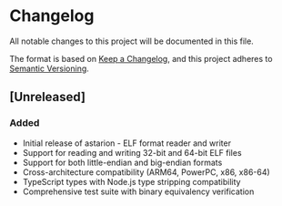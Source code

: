 # Changelog

All notable changes to this project will be documented in this file.

The format is based on [Keep a Changelog](https://keepachangelog.com/en/1.0.0/),
and this project adheres to [Semantic Versioning](https://semver.org/spec/v2.0.0.html).

## [Unreleased]

### Added
- Initial release of astarion - ELF format reader and writer
- Support for reading and writing 32-bit and 64-bit ELF files
- Support for both little-endian and big-endian formats
- Cross-architecture compatibility (ARM64, PowerPC, x86, x86-64)
- TypeScript types with Node.js type stripping compatibility
- Comprehensive test suite with binary equivalency verification